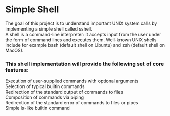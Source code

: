 # Simple Shell 

The goal of this project is to understand important UNIX system calls by implementing a simple shell called sshell.\
A shell is a command-line interpreter: it accepts input from the user under the form of command lines and executes them. Well-known UNIX shells include for example bash (default shell on Ubuntu) and zsh (default shell on MacOS).


### This shell implementation will provide the following set of core features:

Execution of user-supplied commands with optional arguments \
Selection of typical builtin commands \
Redirection of the standard output of commands to files \
Composition of commands via piping \
Redirection of the standard error of commands to files or pipes \
Simple ls-like builtin command
